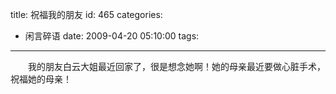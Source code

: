 title: 祝福我的朋友
id: 465
categories:
  - 闲言碎语
date: 2009-04-20 05:10:00
tags:
---

　　我的朋友白云大姐最近回家了，很是想念她啊！她的母亲最近要做心脏手术，祝福她的母亲！